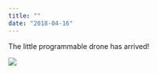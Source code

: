 ```yaml
---
title: ""
date: "2018-04-16"
---
```


The little programmable drone has arrived!

![](http://gilcreque.files.wordpress.com/2018/04/97ca6101c3c94e9b89d863575d66321d.jpg)
